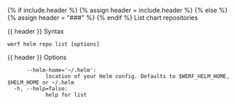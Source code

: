 {% if include.header %}
{% assign header = include.header %}
{% else %}
{% assign header = "###" %}
{% endif %}
List chart repositories

{{ header }} Syntax

```shell
werf helm repo list [options]
```

{{ header }} Options

```shell
      --helm-home='~/.helm':
            location of your Helm config. Defaults to $WERF_HELM_HOME, $HELM_HOME or ~/.helm
  -h, --help=false:
            help for list
```

